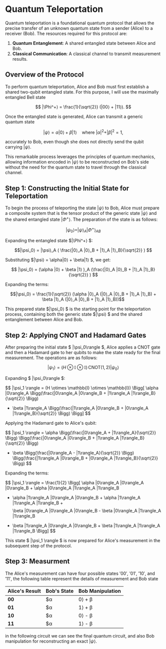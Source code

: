 # Quantum Teleportation
Quantum teleportation is a foundational quantum protocol that allows the precise transfer of an unknown quantum state from a sender (Alice) to a receiver (Bob). The resources required for this protocol are:

1. **Quantum Entanglement**: A shared entangled state between Alice and Bob.  
2. **Classical Communication**: A classical channel to transmit measurement results. 

## Overview of the Protocol  

To perform quantum teleportation, Alice and Bob must first establish a shared two-qubit entangled state. For this purpose, I will use the maximally entangled Bell state 

$$ |\Phi^+⟩ = \frac{1}{\sqrt{2}} (|00⟩ + |11⟩). $$

Once the entangled state is generated, Alice can transmit a generic quantum state 

$$ |\psi⟩ = \alpha|0⟩ + \beta|1⟩ \quad \text{where } |\alpha|^2 + |\beta|^2 = 1, $$

accurately to Bob, even though she does not directly send the qubit carrying $|\psi⟩$.

This remarkable process leverages the principles of quantum mechanics, allowing information encoded in $|\psi⟩$ to be reconstructed on Bob's side without the need for the quantum state to travel through the classical channel.

## Step 1: Constructing the Initial State for Teleportation  

To begin the process of teleporting the state $|\psi⟩$ to Bob, Alice must prepare a composite system that is the tensor product of the generic state $|\psi⟩$ and the shared entangled state $|\Phi^+⟩$. The preparation of the state is as follows:

$$ |\psi_0⟩ = |\psi⟩_A |\Phi^+⟩ _{AB} $$

Expanding the entangled state $|\Phi^+⟩ $:

$$|\psi_0⟩ = |\psi⟩_A ( \frac{|0⟩_A |0⟩_B + |1⟩_A |1⟩_B}{\sqrt{2}} ) $$

Substituting $|\psi⟩ = \alpha|0⟩ + \beta|1⟩ $, we get:

$$ |\psi_0⟩ = (\alpha |0⟩ + \beta |1⟩ )_A (\frac{|0⟩_A |0⟩_B + |1⟩_A |1⟩_B}{\sqrt{2}} ) $$

Expanding the terms:

$$|\psi_0⟩ = \frac{1}{\sqrt{2}} (\alpha |0⟩_A (|0⟩_A |0⟩_B + |1⟩_A |1⟩_B) + \beta |1⟩_A (|0⟩_A |0⟩_B + |1⟩_A |1⟩_B))$$

This prepared state $|\psi_0⟩ $ is the starting point for the teleportation process, containing both the generic state $|\psi⟩ $ and the shared entanglement between Alice and Bob.

## Step 2: Applying CNOT and Hadamard Gates  

After preparing the initial state $ |\psi_0\rangle $, Alice applies a CNOT gate and then a Hadamard gate to her qubits to make the state ready for the final measurement. The operations are as follows:

$$
|\psi_1 \rangle = (H \otimes \mathbb{I} \otimes \mathbb{I}) \, \text{CNOT}(1, 2) |\psi_0 \rangle
$$

Expanding $ |\psi_0\rangle $:

$$
|\psi_1 \rangle = (H \otimes \mathbb{I} \otimes \mathbb{I}) \Bigg[
\alpha |0\rangle_A \Bigg(\frac{|0\rangle_A |0\rangle_B + |1\rangle_A |1\rangle_B}{\sqrt{2}} \Bigg) 
+ \beta |1\rangle_A \Bigg(\frac{|1\rangle_A |0\rangle_B + |0\rangle_A |1\rangle_B}{\sqrt{2}} \Bigg) 
\Bigg]
$$

Applying the Hadamard gate to Alice's qubit:

$$
|\psi_1 \rangle = 
\alpha \Bigg(\frac{|0\rangle_A + |1\rangle_A}{\sqrt{2}} \Bigg) 
\Bigg(\frac{|0\rangle_A |0\rangle_B + |1\rangle_A |1\rangle_B}{\sqrt{2}} \Bigg)
+ \beta \Bigg(\frac{|0\rangle_A - |1\rangle_A}{\sqrt{2}} \Bigg)
\Bigg(\frac{|1\rangle_A |0\rangle_B + |0\rangle_A |1\rangle_B}{\sqrt{2}} \Bigg)
$$

Expanding the terms:

$$
|\psi_1 \rangle = \frac{1}{2} \Bigg[
\alpha |0\rangle_A |0\rangle_A |0\rangle_B + \alpha |0\rangle_A |1\rangle_A |1\rangle_B 
+ \alpha |1\rangle_A |0\rangle_A |0\rangle_B + \alpha |1\rangle_A |1\rangle_A |1\rangle_B + 
$$
$$
\beta |0\rangle_A |0\rangle_A |0\rangle_B - \beta |0\rangle_A |1\rangle_A |1\rangle_B 
- \beta |1\rangle_A |0\rangle_A |0\rangle_B + \beta |1\rangle_A |1\rangle_A |1\rangle_B 
\Bigg]
$$

This state $ |\psi_1 \rangle $ is now prepared for Alice's measurement in the subsequent step of the protocol.


## Step 3: Measurment

The Alice's measurement can have four possible states $'00'$, $'01'$, $'10'$, and $'11'$, the following table represent the details of measurement and Bob state

| Alice's Result | Bob's State      | **Bob Manipulation** |
|----------------|--------------------------------|-------------------------|
**00** | $α|0⟩ + β|1⟩$  | \mathbb{I}  |
**01** | $α|1⟩ + β|0⟩$  | $X$         |
**10** | $α|0⟩ - β|1⟩$  | $Z$         |
**11** | $α|1⟩ - β|0⟩$  | $ZX$        |


in the following circuit we can see the final quantum circuit, and also Bob manipulation for reconstructing an exact $|\psi\rangle$.



